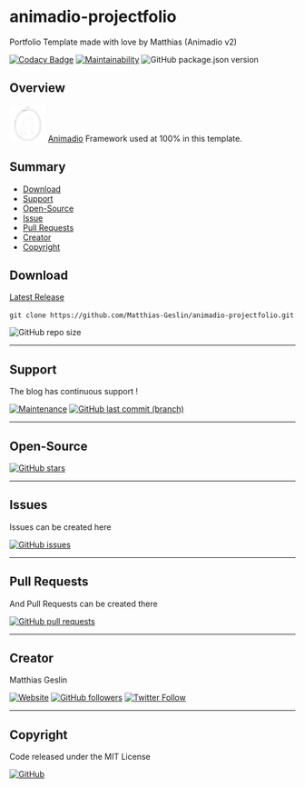# animadio-projectfolio
Portfolio Template made with love by Matthias (Animadio v2)

[![Codacy Badge](https://app.codacy.com/project/badge/Grade/bdcf3bd7adc24f19bd005c958d913611)](https://www.codacy.com/manual/Matthias-Geslin/animadio-projectfolio?utm_source=github.com&amp;utm_medium=referral&amp;utm_content=Matthias-Geslin/animadio-projectfolio&amp;utm_campaign=Badge_Grade)
[![Maintainability](https://api.codeclimate.com/v1/badges/b34c2cee1083c0a295a7/maintainability)](https://codeclimate.com/github/Matthias-Geslin/animadio-projectfolio/maintainability)
![GitHub package.json version](https://img.shields.io/github/package-json/v/Matthias-Geslin/animadio-projectfolio)

## Overview

![Animadio](/img/logo-animadio.png) [Animadio](https://animadio.org) Framework used at 100% in this template.

## Summary

-   [Download](#download)  
-   [Support](#support)  
-   [Open-Source](#open-source)  
-   [Issue](#Issue)  
-   [Pull Requests](#pull-requests)  
-   [Creator](#creator)  
-   [Copyright](#copyright)  

## Download

[Latest Release](https://github.com/Matthias-Geslin/animadio-projectfolio/releases)  

`git clone https://github.com/Matthias-Geslin/animadio-projectfolio.git`

![GitHub repo size](https://img.shields.io/github/repo-size/Matthias-Geslin/animadio-projectfolio?style=plastic)

---

## Support

The blog has continuous support !

[![Maintenance](https://img.shields.io/maintenance/yes/2020)](https://github.com/Matthias-Geslin/animadio-projectfolio)
[![GitHub last commit (branch)](https://img.shields.io/github/last-commit/Matthias-Geslin/animadio-projectfolio/dev)](https://github.com/Matthias-Geslin/animadio-projectfolio/commits/dev)

---

## Open-Source

[![GitHub stars](https://img.shields.io/github/stars/Matthias-Geslin/animadio-projectfolio)](https://github.com/Matthias-Geslin/animadio-projectfolio)

---

## Issues

Issues can be created here

[![GitHub issues](https://img.shields.io/github/issues/Matthias-Geslin/animadio-projectfolio)](https://github.com/Matthias-Geslin/animadio-projectfolio/issues)

---

## Pull Requests

And Pull Requests can be created there

[![GitHub pull requests](https://img.shields.io/github/issues-pr/Matthias-Geslin/animadio-projectfolio)](https://github.com/Matthias-Geslin/animadio-projectfolio/pulls)

---

## Creator

Matthias Geslin

[![Website](https://img.shields.io/website?down_color=red&down_message=offline&label=https%3A%2F%2Fmatthias-geslin.fr&url=https%3A%2F%2Fmatthias-geslin.fr)](https://matthias-geslin.fr)
[![GitHub followers](https://img.shields.io/github/followers/Matthias-Geslin?label=Github%20%3A%20Matthias-Geslin%20-%20Followers&logo=github)](https://github.com/Matthias-Geslin)
[![Twitter Follow](https://img.shields.io/twitter/follow/Matthiasgeslin?color=blue&logo=twitter&style=plastic)](https://twitter.com/Matthiasgeslin)

---

## Copyright

Code released under the MIT License

[![GitHub](https://img.shields.io/github/license/Matthias-Geslin/Websites)](https://github.com/Matthias-Geslin/Websites/blob/master/LICENSE)
